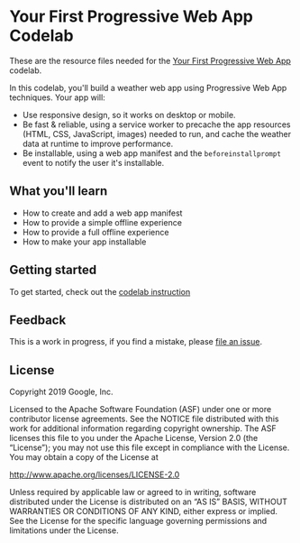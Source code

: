 # Your First Progressive Web App Codelab

These are the resource files needed for the
[Your First Progressive Web App][codelab] codelab.

In this codelab, you'll build a weather web app using Progressive Web App
techniques. Your app will:

- Use responsive design, so it works on desktop or mobile.
- Be fast & reliable, using a service worker to precache the app resources
  (HTML, CSS, JavaScript, images) needed to run, and cache the weather data
  at runtime to improve performance.
- Be installable, using a web app manifest and the `beforeinstallprompt` event
  to notify the user it's installable.

## What you'll learn

- How to create and add a web app manifest
- How to provide a simple offline experience
- How to provide a full offline experience
- How to make your app installable

## Getting started

To get started, check out the [codelab instruction][codelab]

## Feedback

This is a work in progress, if you find a mistake, please [file an issue][git-issue].

## License

Copyright 2019 Google, Inc.

Licensed to the Apache Software Foundation (ASF) under one or more contributor
license agreements. See the NOTICE file distributed with this work for
additional information regarding copyright ownership. The ASF licenses this
file to you under the Apache License, Version 2.0 (the “License”); you may not
use this file except in compliance with the License. You may obtain a copy of
the License at

http://www.apache.org/licenses/LICENSE-2.0

Unless required by applicable law or agreed to in writing, software distributed
under the License is distributed on an “AS IS” BASIS, WITHOUT WARRANTIES OR
CONDITIONS OF ANY KIND, either express or implied. See the License for the
specific language governing permissions and limitations under the License.

[codelab]: https://codelabs.developers.google.com/codelabs/your-first-pwapp/
[git-issue]: https://github.com/googlecodelabs/your-first-pwapp/issues
